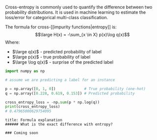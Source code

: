 Cross-entropy is commonly used to quantify the difference between two probability distributions.
It is used in machine learning to estimate the loss/error for categorical multi-class classification.

The formula for cross-[[impurity functions|entropy]] is:
$$\large H(x) = -\sum_{x \in X} p(x)\log q(x)$$
Where:
- $\large q(x)$ - predicted probability of label
- $\large p(x)$ - true probability of label
- $\large \log q(x)$ - surprise of the predicted label

```python
import numpy as np

# assume we are predicting a label for an instance

p = np.array([0, 1, 0])             # True probability (one-hot)
q = np.array([0.228, 0.619, 0.153]) # Predicted probability

cross_entropy_loss = -np.sum(p * np.log(q))
print(cross_entropy_loss)
# 0.47965000629754095
```

```ad-hint
title: Formula explanation
###### What is the exact difference with entropy?

### Coming soon

```
